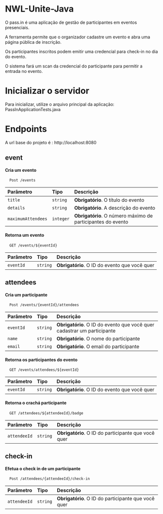 # NWL-Unite-Java
O pass.in é uma aplicação de gestão de participantes em eventos presenciais.

A ferramenta permite que o organizador cadastre um evento e abra uma página pública de inscrição.

Os participantes inscritos podem emitir uma credencial para check-in no dia do evento.

O sistema fará um scan da credencial do participante para permitir a entrada no evento.

# Inicializar o servidor

Para inicializar, utilize o arquivo principal da aplicação: PassInApplicationTests.java

# Endpoints

A url base do projeto é : http://localhost:8080

## event

#### Cria um evento

```http
  Post /events
```

| Parâmetro   | Tipo       | Descrição                           |
| :---------- | :--------- | :---------------------------------- |
| `title` | `string` | **Obrigatório**. O título do evento |
| `details` | `string` | **Obrigatório**. A descrição do evento |
| `maximumAttendees` | `integer` | **Obrigatório**. O número máximo de participantes do evento |

#### Retorna um evento

```http
  GET /events/${eventId}
```

| Parâmetro   | Tipo       | Descrição                                   |
| :---------- | :--------- | :------------------------------------------ |
| `eventId`      | `string` | **Obrigatório**. O ID do evento que você quer |

## attendees

#### Cria um participante

```http
  Post /events/{eventId}/attendees
```

| Parâmetro   | Tipo       | Descrição                           |
| :---------- | :--------- | :---------------------------------- |
| `eventId`      | `string` | **Obrigatório**. O ID do evento que você quer cadastrar um participante |
| `name` | `string` | **Obrigatório**. O nome do participante |
| `email` | `string` | **Obrigatório**. O email do participante |

#### Retorna os participantes do evento

```http
  GET /events/attendees/${eventId}
```

| Parâmetro   | Tipo       | Descrição                                   |
| :---------- | :--------- | :------------------------------------------ |
| `eventId`      | `string` | **Obrigatório**. O ID do evento que você quer |

#### Retorna o crachá participante

```http
  GET /attendees/${attendeeId}/badge
```
| Parâmetro   | Tipo       | Descrição                                   |
| :---------- | :--------- | :------------------------------------------ |
| `attendeeId`      | `string` | **Obrigatório**. O ID do participante que você quer |

## check-in

#### Efetua o check in de um participante

```http
  Post /attendees/{attendeeId}/check-in
```

| Parâmetro   | Tipo       | Descrição                           |
| :---------- | :--------- | :---------------------------------- |
| `attendeeId`      | `string` | **Obrigatório**. O ID do participante que você quer |
